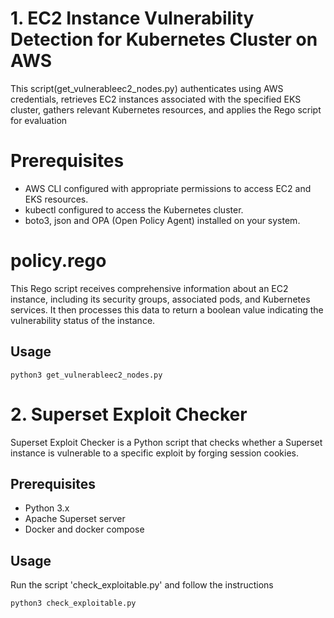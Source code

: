 
# 1. EC2 Instance Vulnerability Detection for Kubernetes Cluster on AWS

This script(get_vulnerableec2_nodes.py) authenticates using AWS credentials, retrieves EC2 instances associated with the specified EKS cluster, gathers relevant Kubernetes resources, and applies the Rego script for evaluation

# Prerequisites
- AWS CLI configured with appropriate permissions to access EC2 and EKS resources.
- kubectl configured to access the Kubernetes cluster.
- boto3, json and OPA (Open Policy Agent) installed on your system.

# policy.rego
This Rego script receives comprehensive information about an EC2 instance, including its security groups, associated pods, and Kubernetes services. It then processes this data to return a boolean value indicating the vulnerability status of the instance.

## Usage
```python3 get_vulnerableec2_nodes.py```

# 2. Superset Exploit Checker
Superset Exploit Checker is a Python script that checks whether a Superset instance is vulnerable to a specific exploit by forging session cookies.

## Prerequisites

- Python 3.x
- Apache Superset server
- Docker and docker compose

## Usage
Run the script 'check_exploitable.py' and follow the instructions 

```python3 check_exploitable.py```





